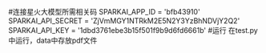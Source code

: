 #连接星火大模型所需相关码
SPARKAI_APP_ID = 'bfb43910'
SPARKAI_API_SECRET = 'ZjVmMGY1NTRkM2E5N2Y3YzBhNDVjY2Q2'
SPARKAI_API_KEY = '1dbd3761ebe3b15f501f9b9d6fd6661b'
#运行
在test.py中运行，data中存放pdf文件